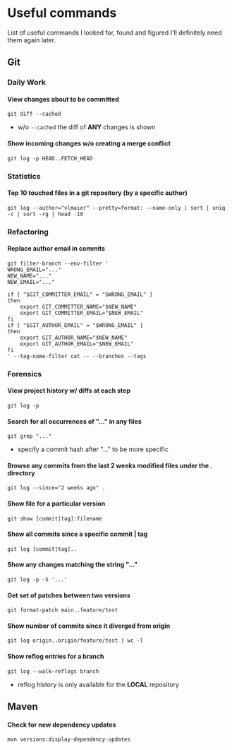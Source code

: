 # Useful commands

List of useful commands I looked for, found and figured I'll definitely need them again later.

## Git

### Daily Work

#### View changes about to be committed

```shell
git diff --cached
```

* w/o `--cached` the diff of **ANY** changes is shown

#### Show incoming changes w/o creating a merge conflict

```shell
git log -p HEAD..FETCH_HEAD
```

### Statistics

#### Top 10 touched files in a git repository (by a specific author)

```shell
git log --author="vlmaier" --pretty=format: --name-only | sort | uniq -c | sort -rg | head -10
```

### Refactoring

#### Replace author email in commits

```shell
git filter-branch --env-filter '
WRONG_EMAIL="..."
NEW_NAME="..."
NEW_EMAIL="..."

if [ "$GIT_COMMITTER_EMAIL" = "$WRONG_EMAIL" ]
then
    export GIT_COMMITTER_NAME="$NEW_NAME"
    export GIT_COMMITTER_EMAIL="$NEW_EMAIL"
fi
if [ "$GIT_AUTHOR_EMAIL" = "$WRONG_EMAIL" ]
then
    export GIT_AUTHOR_NAME="$NEW_NAME"
    export GIT_AUTHOR_EMAIL="$NEW_EMAIL"
fi
' --tag-name-filter cat -- --branches --tags
```

### Forensics

#### View project history w/ diffs at each step

```shell
git log -p
```

#### Search for all occurrences of "..." in any files

```shell
git grep "..."
```

* specify a commit hash after "..." to be more specific

#### Browse any commits from the last 2 weeks modified files under the . directory

```shell
git log --since="2 weeks ago" .
```

#### Show file for a particular version

```shell
git show [commit|tag]:filename
```

#### Show all commits since a specific commit | tag

```shell
git log [commit|tag]..
```

#### Show any changes matching the string "..."

```shell
git log -p -S '...'
```

#### Get set of patches between two versions

```shell
git format-patch main..feature/test
```

#### Show number of commits since it diverged from origin

```shell
git log origin..origin/feature/test | wc -l
```

#### Show reflog entries for a branch

```shell
git log --walk-reflogs branch
```

* reflog history is only available for the **LOCAL** repository

## Maven

#### Check for new dependency updates

```shell
mvn versions:display-dependency-updates  
```
